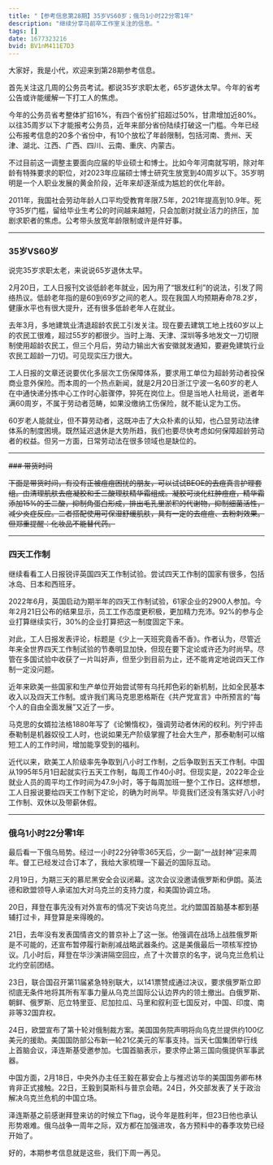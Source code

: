 ```yaml
---
title: "【参考信息第28期】35岁VS60岁；俄乌1小时22分零1年"
description: "继续分享马前卒工作室关注的信息。"
tags: []
date: 1677323216
bvid: BV1nM411E7D3
---
```

大家好，我是小代，欢迎来到第28期参考信息。

首先关注这几周的公务员考试。都说35岁求职太老，65岁退休太早。今年的省考公告或许能缓解一下打工人的焦虑。

今年的公务员省考整体扩招16%，有四个省份扩招超过50%，甘肃增加近80%。以往35周岁以下才能报考公务员，近年来部分省份陆续打破这一门槛。今年已经公布报考信息的20多个省份中，有10个放松了年龄限制，包括河南、贵州、天津、湖北、江西、广西、四川、云南、重庆、内蒙古。

不过目前这一调整主要面向应届的毕业硕士和博士。比如今年河南就写明，除对年龄有特殊要求的职位，对2023年应届硕士博士研究生放宽到40周岁以下。35岁明明是一个人职业发展的黄金阶段，近年来却逐渐成为尴尬的优化年龄。

2011年，我国社会劳动年龄人口平均受教育年限7.5年，2021年提高到10.9年。死守35岁门槛，留给毕业生考公的时间越来越短，只会加剧对就业活力的挤压，加剧求职者的焦虑。公考带头放宽年龄限制或许是件好事。

---

### 35岁VS60岁

说完35岁求职太老，来说说65岁退休太早。

2月20日，工人日报刊文谈低龄老年就业，因为用了“银发红利”的说法，引发了网络热议。低龄老年指的是60到69岁之间的老人。现在我国人均预期寿命78.2岁，健康水平也有很大提升，还有很多低龄老年人在就业。

去年3月，多地建筑业清退超龄农民工引发关注。现在要去建筑工地上找60岁以上的农民工很难，超过55岁的都很少。当时上海、天津、深圳等多地发文一刀切限制使用超龄农民工，但三个月后，劳动力输出大省安徽就发通知，要避免建筑行业农民工超龄一刀切。可见现实压力很大。

工人日报的文章还说要优化多层次工伤保障体系，要求用工单位为超龄劳动者投保商业意外保险。而本周的一个热点新闻，就是2月20日浙江宁波一名60岁的老人在中通快递分拣中心工作时心脏骤停，猝死在岗位上。但是当地人社局说，逝者年满60周岁，不属于劳动者范畴，如果没缴纳工伤保险，就不能认定为工伤。

60岁老人能就业，但不算劳动者，这既冲击了大众朴素的认知，也凸显劳动法律体系的制度困境。既然延迟退休是大势所趋，我们也要尽快考虑如何保障超龄劳动者的权益。但另一方面，日常劳动法在很多领域也是缺位的。

---

~~### 带货时间~~

~~下面是带货时间，有没有正被痘痘困扰的朋友，可以试试BEOE的去痘真言护理套组。由清理肌肤去痘凝胶和壬二酸理肤精华霜组成。凝胶可淡化红肿痘痘，精华霜添加15%的壬二酸，抑制角蛋白形成，排出毛孔里淤积的代谢物，抑制细菌活性，减少炎症反应。二者搭配使用可保湿舒缓肌肤，具有一定的去痘痘、去粉刺效果。但郑重提醒：化妆品不能替代药。~~

---

### 四天工作制

继续看看工人日报锐评英国四天工作制试验。尝试四天工作制的国家有很多，包括冰岛、日本和西班牙。

2022年6月，英国启动为期半年的四天工作制试验，61家企业的2900人参加。今年2月21日公布的结果显示，员工工作态度更积极，更加精力充沛。92%的参与企业打算继续实行，30%的企业打算把这一制度固定下来。

对此，工人日报发表评论，标题是《少上一天班究竟香不香》。作者认为，尽管近年来全世界四天工作制试验的节奏明显加快，但现在要下定论或许还为时尚早。尽管在多国试验中收获了一片叫好声，但至少到目前为止，还不能肯定地说四天工作制一定没问题。

近年来欧美一些国家和生产单位开始尝试带有乌托邦色彩的新机制，比如全民基本收入以及四天工作制。或许我们离马克思恩格斯在《共产党宣言》中所预言的“每个人的自由全面发展”又近了一步。

马克思的女婿拉法格1880年写了《论懒惰权》，强调劳动者休闲的权利。列宁抨击泰勒制是机器奴役工人时，也说如果无产阶级掌握了社会大生产，那泰勒制可以缩短工人的工作时间，增加能享受到的福利。

近代以来，欧美工人阶级率先争取到八小时工作制，之后争取到五天工作制。中国从1995年5月1日起就实行五天工作制，每周工作40小时。但现实是，2022年企业就业人员的周平均工作时间为47.9小时，等于每周加班一整个工作日。这样想想，工人日报说要给四天工作制下定论，的确为时尚早。毕竟我们还没有落实好八小时工作制、双休以及带薪休假。

---

### 俄乌1小时22分零1年

最后看一下俄乌局势。经过一小时22分钟零365天后，少一副“一战封神”迎来周年。督工已经发过合订本了，我给大家梳理一下最近的国际互动。

2月19日，为期三天的慕尼黑安全会议闭幕。这次会议没邀请俄罗斯和伊朗。英法德和欧盟领导人承诺加大对乌克兰的支持力度，和美国协调立场。

20日，拜登在事先没有对外宣布的情况下突访乌克兰。北约盟国首脑基本都到基辅打过卡，拜登算是来得晚的。

21日，去年没有发表国情咨文的普京补上了这一张。他强调在战场上战胜俄罗斯是不可能的，还宣布暂停履行新削减战略武器条约。这是美俄最后一项核军控协议。几小时后，拜登在华沙演讲隔空回应，点了十次普京的名字，说乌克兰危机让北约空前团结。

23日，联合国召开第11届紧急特别联大，以141票赞成通过决议，要求俄罗斯立即彻底无条件地将其所有军事力量从乌克兰国际公认边界内的领土撤出。白俄罗斯、朝鲜、俄罗斯、厄立特里亚、尼加拉瓜、马里和叙利亚七国反对，中国、印度、南非等32国弃权。

24日，欧盟宣布了第十轮对俄制裁方案。美国国务院声明将向乌克兰提供约100亿美元的援助。美国国防部公布新一轮21亿美元的军事支持。当天七国集团举行线上首脑会议，泽连斯基受邀参加。七国首脑表示，要求停止第三国向俄提供军事武器。

中国方面，2月18日，中央外办主任王毅在慕安会上与推迟访华的美国国务卿布林肯非正式接触。22日，王毅到莫斯科与普京会晤。24日，外交部发表了关于政治解决乌克兰危机的中国立场。

泽连斯基之前感谢拜登来访的时候立下flag，说今年是胜利年，但23日他也承认形势艰难。俄乌战争一周年之际，双方都在加强进攻，各方预料中的春季攻势已经开始了。

好的，本期参考信息就是这些，我们下周一再见。

